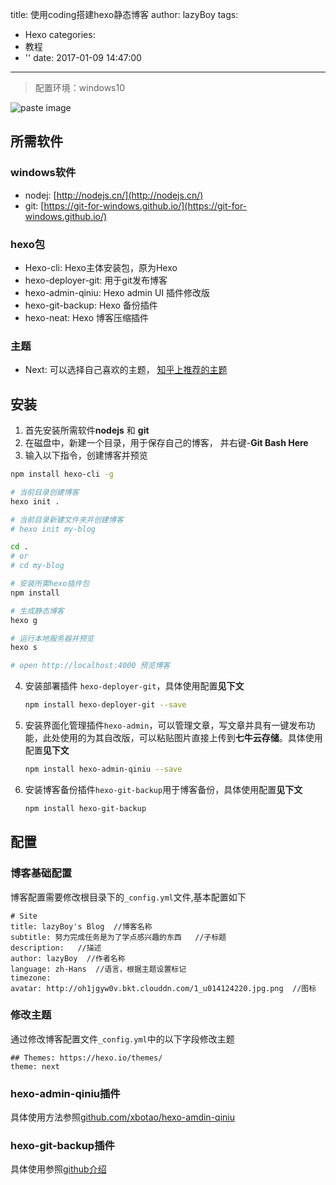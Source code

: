 title: 使用coding搭建hexo静态博客
author: lazyBoy
tags:
  - Hexo
categories:
  - 教程
  - ''
date: 2017-01-09 14:47:00
---
>配置环境：windows10

![paste image](http://oh1jgyw0v.bkt.clouddn.com/6cm2v4gra55orsin6nnnwjtk0q?imageslim)

<!-- more -->

## 所需软件
### windows软件
- nodej: [http://nodejs.cn/](http://nodejs.cn/)
- git: [https://git-for-windows.github.io/](https://git-for-windows.github.io/)

### hexo包
- Hexo-cli: Hexo主体安装包，原为Hexo
- hexo-deployer-git: 用于git发布博客
- hexo-admin-qiniu: Hexo admin UI 插件修改版
- hexo-git-backup: Hexo 备份插件
- hexo-neat: Hexo 博客压缩插件

### 主题
- Next: 可以选择自己喜欢的主题， [知乎上推荐的主题](https://www.zhihu.com/question/24422335)

## 安装
1. 首先安装所需软件**nodejs** 和 **git**
2. 在磁盘中，新建一个目录，用于保存自己的博客， 并右键-**Git Bash Here**
3. 输入以下指令，创建博客并预览

  ```Bash
  npm install hexo-cli -g

  # 当前目录创建博客
  hexo init .  

  # 当前目录新建文件夹并创建博客
  # hexo init my-blog

  cd . 
  # or
  # cd my-blog

  # 安装所需hexo插件包
  npm install

  # 生成静态博客
  hexo g

  # 运行本地服务器并预览
  hexo s

  # open http://localhost:4000 预览博客
  ```
4. 安装部署插件 `hexo-deployer-git`，具体使用配置**见下文**

	```Bash
    npm install hexo-deployer-git --save
    ```
5. 安装界面化管理插件`hexo-admin`，可以管理文章，写文章并具有一键发布功能，此处使用的为其自改版，可以粘贴图片直接上传到**七牛云存储**。具体使用配置**见下文**
	```Bash
    npm install hexo-admin-qiniu --save
    ```
6. 安装博客备份插件`hexo-git-backup`用于博客备份，具体使用配置**见下文**
	```Bash
    npm install hexo-git-backup
    ```
    
## 配置

### 博客基础配置

博客配置需要修改根目录下的`_config.yml`文件,基本配置如下
```
# Site
title: lazyBoy's Blog  //博客名称
subtitle: 努力完成任务是为了学点感兴趣的东西   //子标题
description:   //描述
author: lazyBoy  //作者名称
language: zh-Hans  //语言，根据主题设置标记
timezone:
avatar: http://oh1jgyw0v.bkt.clouddn.com/1_u014124220.jpg.png  //图标
```

### 修改主题
通过修改博客配置文件`_config.yml`中的以下字段修改主题
```
## Themes: https://hexo.io/themes/
theme: next
```

### hexo-admin-qiniu插件
具体使用方法参照[github.com/xbotao/hexo-amdin-qiniu](http://github.com/xbotao/hexo-amdin-qiniu)

### hexo-git-backup插件
具体使用参照[github介绍](https://github.com/coneycode/hexo-git-backup#git-backup)